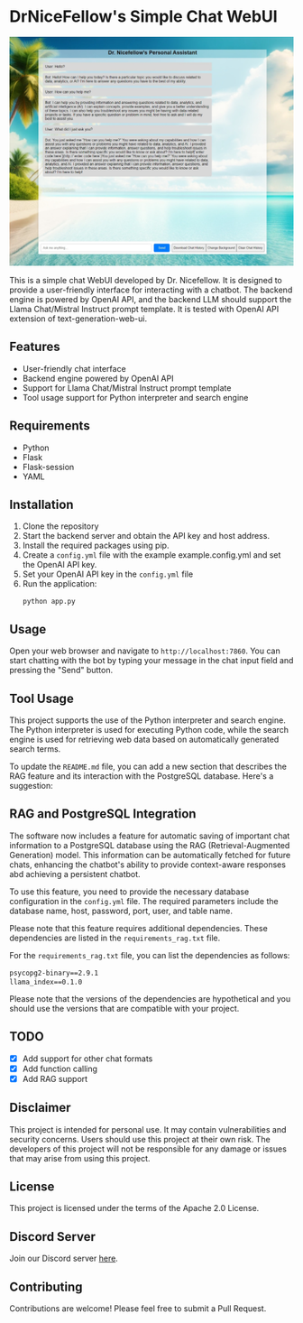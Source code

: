 # DrNiceFellow's Simple Chat WebUI

![Screenshot](/assets/screenshot.png)

This is a simple chat WebUI developed by Dr. Nicefellow. It is designed to provide a user-friendly interface for interacting with a chatbot. The backend engine is powered by OpenAI API, and the backend LLM should support the Llama Chat/Mistral Instruct prompt template. It is tested with OpenAI API extension of text-generation-web-ui.

## Features

- User-friendly chat interface
- Backend engine powered by OpenAI API
- Support for Llama Chat/Mistral Instruct prompt template
- Tool usage support for Python interpreter and search engine

## Requirements

- Python
- Flask
- Flask-session
- YAML

## Installation

1. Clone the repository
2. Start the backend server and obtain the API key and host address.
2. Install the required packages using pip.
3. Create a `config.yml` file with the example example.config.yml and set the OpenAI API key.
4. Set your OpenAI API key in the `config.yml` file
5. Run the application:
   ```
   python app.py
   ```

## Usage

Open your web browser and navigate to `http://localhost:7860`. You can start chatting with the bot by typing your message in the chat input field and pressing the "Send" button.


## Tool Usage

This project supports the use of the Python interpreter and search engine. The Python interpreter is used for executing Python code, while the search engine is used for retrieving web data based on automatically generated search terms.

To update the `README.md` file, you can add a new section that describes the RAG feature and its interaction with the PostgreSQL database. Here's a suggestion:

## RAG and PostgreSQL Integration

The software now includes a feature for automatic saving of important chat information to a PostgreSQL database using the RAG (Retrieval-Augmented Generation) model. This information can be automatically fetched for future chats, enhancing the chatbot's ability to provide context-aware responses abd achieving a persistent chatbot.

To use this feature, you need to provide the necessary database configuration in the `config.yml` file. The required parameters include the database name, host, password, port, user, and table name.

Please note that this feature requires additional dependencies. These dependencies are listed in the `requirements_rag.txt` file.


For the `requirements_rag.txt` file, you can list the dependencies as follows:

```plaintext
psycopg2-binary==2.9.1
llama_index==0.1.0
```

Please note that the versions of the dependencies are hypothetical and you should use the versions that are compatible with your project.

## TODO

- [x] Add support for other chat formats
- [x] Add function calling
- [x] Add RAG support

## Disclaimer

This project is intended for personal use. It may contain vulnerabilities and security concerns. Users should use this project at their own risk. The developers of this project will not be responsible for any damage or issues that may arise from using this project.

## License

This project is licensed under the terms of the Apache 2.0 License.

## Discord Server

Join our Discord server [here](https://discord.gg/xhcBDEM3).

## Contributing

Contributions are welcome! Please feel free to submit a Pull Request.